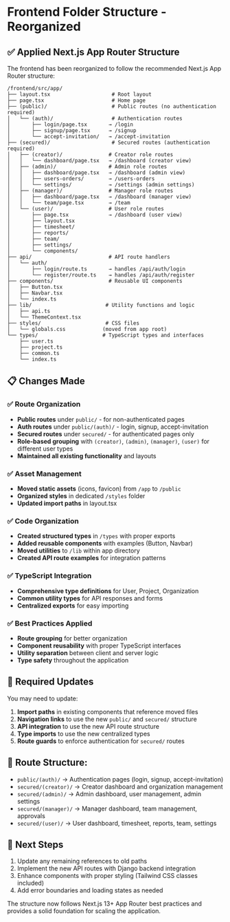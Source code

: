 # Frontend Folder Structure - Reorganized

## ✅ Applied Next.js App Router Structure

The frontend has been reorganized to follow the recommended Next.js App Router structure:

```
/frontend/src/app/
├── layout.tsx                    # Root layout
├── page.tsx                      # Home page  
├── (public)/                     # Public routes (no authentication required)
│   └── (auth)/                   # Authentication routes
│       ├── login/page.tsx       → /login
│       ├── signup/page.tsx      → /signup
│       └── accept-invitation/   → /accept-invitation
├── (secured)/                    # Secured routes (authentication required)
│   ├── (creator)/               # Creator role routes
│   │   └── dashboard/page.tsx   → /dashboard (creator view)
│   ├── (admin)/                 # Admin role routes
│   │   ├── dashboard/page.tsx   → /dashboard (admin view)
│   │   ├── users-orders/        → /users-orders
│   │   └── settings/            → /settings (admin settings)
│   ├── (manager)/               # Manager role routes
│   │   ├── dashboard/page.tsx   → /dashboard (manager view)
│   │   └── team/page.tsx        → /team
│   └── (user)/                  # User role routes
│       ├── page.tsx             → /dashboard (user view)
│       ├── layout.tsx
│       ├── timesheet/
│       ├── reports/
│       ├── team/
│       ├── settings/
│       └── components/
├── api/                         # API route handlers
│   └── auth/
│       ├── login/route.ts       → handles /api/auth/login
│       └── register/route.ts    → handles /api/auth/register
├── components/                  # Reusable UI components
│   ├── Button.tsx
│   ├── Navbar.tsx
│   └── index.ts
├── lib/                        # Utility functions and logic
│   ├── api.ts
│   └── ThemeContext.tsx
├── styles/                     # CSS files
│   └── globals.css            (moved from app root)
└── types/                     # TypeScript types and interfaces
    ├── user.ts
    ├── project.ts
    ├── common.ts
    └── index.ts
```

## 📋 Changes Made

### ✅ Route Organization
- **Public routes** under `public/` - for non-authenticated pages
- **Auth routes** under `public/(auth)/` - login, signup, accept-invitation
- **Secured routes** under `secured/` - for authenticated pages only
- **Role-based grouping** with `(creator)`, `(admin)`, `(manager)`, `(user)` for different user types
- **Maintained all existing functionality** and layouts

### ✅ Asset Management  
- **Moved static assets** (icons, favicon) from `/app` to `/public`
- **Organized styles** in dedicated `/styles` folder
- **Updated import paths** in layout.tsx

### ✅ Code Organization
- **Created structured types** in `/types` with proper exports
- **Added reusable components** with examples (Button, Navbar)
- **Moved utilities** to `/lib` within app directory
- **Created API route examples** for integration patterns

### ✅ TypeScript Integration
- **Comprehensive type definitions** for User, Project, Organization
- **Common utility types** for API responses and forms
- **Centralized exports** for easy importing

### ✅ Best Practices Applied
- **Route grouping** for better organization
- **Component reusability** with proper TypeScript interfaces  
- **Utility separation** between client and server logic
- **Type safety** throughout the application

## 🔄 Required Updates

You may need to update:
1. **Import paths** in existing components that reference moved files
2. **Navigation links** to use the new `public/` and `secured/` structure
3. **API integration** to use the new API route structure
4. **Type imports** to use the new centralized types
5. **Route guards** to enforce authentication for `secured/` routes

## 🎯 Route Structure:
- `public/(auth)/` → Authentication pages (login, signup, accept-invitation)
- `secured/(creator)/` → Creator dashboard and organization management
- `secured/(admin)/` → Admin dashboard, user management, admin settings  
- `secured/(manager)/` → Manager dashboard, team management, approvals
- `secured/(user)/` → User dashboard, timesheet, reports, team, settings

## 🎯 Next Steps

1. Update any remaining references to old paths
2. Implement the new API routes with Django backend integration
3. Enhance components with proper styling (Tailwind CSS classes included)
4. Add error boundaries and loading states as needed

The structure now follows Next.js 13+ App Router best practices and provides a solid foundation for scaling the application.
